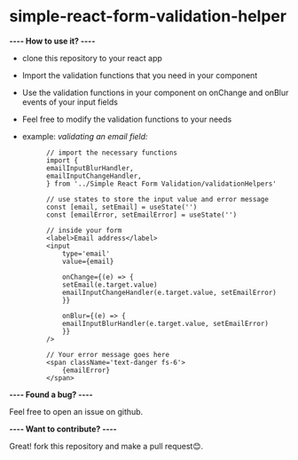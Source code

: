 # simple-react-form-validation-helper

**---- How to use it? ----**

- clone this repository to your react app
- Import the validation functions that you need in your component
- Use the validation functions in your component on onChange and onBlur events of your input fields
- Feel free to modify the validation functions to your needs
- example:
  _validating an email field:_

          
            // import the necessary functions
            import {
            emailInputBlurHandler,
            emailInputChangeHandler,
            } from '../Simple React Form Validation/validationHelpers'

            // use states to store the input value and error message
            const [email, setEmail] = useState('')
            const [emailError, setEmailError] = useState('')

            // inside your form
            <label>Email address</label>
            <input
                type='email'
                value={email}

                onChange={(e) => {
                setEmail(e.target.value)
                emailInputChangeHandler(e.target.value, setEmailError)
                }}

                onBlur={(e) => {
                emailInputBlurHandler(e.target.value, setEmailError)
                }}
            />

            // Your error message goes here
            <span className='text-danger fs-6'>
                {emailError}
            </span>
            

**---- Found a bug? ----**

Feel free to open an issue on github.

**---- Want to contribute? ----**

Great! fork this repository and make a pull request😊.
